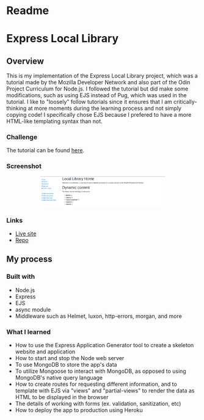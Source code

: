 # Readme
# Express Local Library

## Overview

This is my implementation of the Express Local Library project, which was a tutorial
made by the Mozilla Developer Network and also part of the Odin Project Curriculum
for Node.js.  I followed the tutorial but did make some modifications, such as 
using EJS instead of Pug, which was used in the tutorial.  I like to "loosely" 
follow tutorials since it ensures that I am critically-thinking at more moments
during the learning process and not simply copying code!  I specifically chose
EJS because I prefered to have a more HTML-like templating syntax than not.

### Challenge

The tutorial can be found [here](https://developer.mozilla.org/en-US/docs/Learn/Server-side/Express_Nodejs/Tutorial_local_library_website).

### Screenshot
<p align="center">
  <img src="./screenshot_for_readme.png" width="65%" height="65%">
</p>


### Links

- [Live site](https://glacial-beyond-81568.herokuapp.com/catalog)
- [Repo](https://github.com/mattdimicelli/express-locallibrary-tutorial)

## My process

### Built with

- Node.js
- Express
- EJS
- async module
- Middleware such as Helmet, luxon, http-errors, morgan, and more


### What I learned

- How to use the Express Application Generator tool to create a skeleton website
and application
- How to start and stop the Node web server
- To use MongoDB to store the app's data
- To utilize Mongoose to interact with MongoDB, as opposed to using MongoDB's
native query language
- How to create routes for requesting different information, and to template with
EJS via "views" and "partial-views" to render the data as HTML to be displayed 
in the browser
- The details of working with forms (ex. validation, sanitization, etc)
- How to deploy the app to production using Heroku